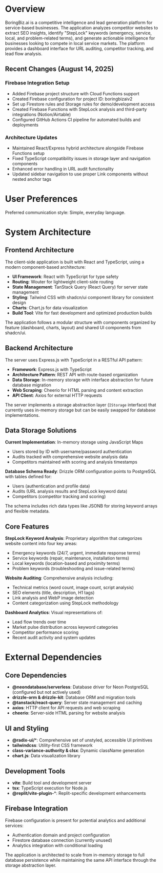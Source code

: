 # Overview

BoringBiz.ai is a competitive intelligence and lead generation platform for service-based businesses. The application analyzes competitor websites to extract SEO insights, identify "StepLock" keywords (emergency, service, local, and problem-related terms), and generate actionable intelligence for businesses looking to compete in local service markets. The platform provides a dashboard interface for URL auditing, competitor tracking, and lead flow analysis.

## Recent Changes (August 14, 2025)

### Firebase Integration Setup
- Added Firebase project structure with Cloud Functions support
- Created Firebase configuration for project ID: boringbizaiv2
- Set up Firestore rules and Storage rules for demo/development access
- Created Firebase Functions with StepLock analysis and third-party integrations (Notion/Airtable)
- Configured GitHub Actions CI pipeline for automated builds and deployments

### Architecture Updates
- Maintained React/Express hybrid architecture alongside Firebase Functions setup
- Fixed TypeScript compatibility issues in storage layer and navigation components
- Enhanced error handling in URL audit functionality
- Updated sidebar navigation to use proper Link components without nested anchor tags

# User Preferences

Preferred communication style: Simple, everyday language.

# System Architecture

## Frontend Architecture

The client-side application is built with React and TypeScript, using a modern component-based architecture:

- **UI Framework**: React with TypeScript for type safety
- **Routing**: Wouter for lightweight client-side routing
- **State Management**: TanStack Query (React Query) for server state management
- **Styling**: Tailwind CSS with shadcn/ui component library for consistent design
- **Charts**: Chart.js for data visualization
- **Build Tool**: Vite for fast development and optimized production builds

The application follows a modular structure with components organized by feature (dashboard, charts, layout) and shared UI components from shadcn/ui.

## Backend Architecture

The server uses Express.js with TypeScript in a RESTful API pattern:

- **Framework**: Express.js with TypeScript
- **Architecture Pattern**: REST API with route-based organization
- **Data Storage**: In-memory storage with interface abstraction for future database migration
- **Web Scraping**: Cheerio for HTML parsing and content extraction
- **API Client**: Axios for external HTTP requests

The server implements a storage abstraction layer (`IStorage` interface) that currently uses in-memory storage but can be easily swapped for database implementations.

## Data Storage Solutions

**Current Implementation**: In-memory storage using JavaScript Maps
- Users stored by ID with username/password authentication
- Audits tracked with comprehensive website analysis data
- Competitors maintained with scoring and analysis timestamps

**Database Schema Ready**: Drizzle ORM configuration points to PostgreSQL with tables defined for:
- Users (authentication and profile data)
- Audits (URL analysis results and StepLock keyword data)
- Competitors (competitor tracking and scoring)

The schema includes rich data types like JSONB for storing keyword arrays and flexible metadata.

## Core Features

**StepLock Keyword Analysis**: Proprietary algorithm that categorizes website content into four key areas:
- Emergency keywords (24/7, urgent, immediate response terms)
- Service keywords (repair, maintenance, installation terms)
- Local keywords (location-based and proximity terms)  
- Problem keywords (troubleshooting and issue-related terms)

**Website Auditing**: Comprehensive analysis including:
- Technical metrics (word count, image count, script analysis)
- SEO elements (title, description, H1 tags)
- Link analysis and WebP image detection
- Content categorization using StepLock methodology

**Dashboard Analytics**: Visual representations of:
- Lead flow trends over time
- Market pulse distribution across keyword categories
- Competitor performance scoring
- Recent audit activity and system updates

# External Dependencies

## Core Dependencies

- **@neondatabase/serverless**: Database driver for Neon PostgreSQL (configured but not actively used)
- **drizzle-orm & drizzle-kit**: Database ORM and migration tools
- **@tanstack/react-query**: Server state management and caching
- **axios**: HTTP client for API requests and web scraping
- **cheerio**: Server-side HTML parsing for website analysis

## UI and Styling

- **@radix-ui/***: Comprehensive set of unstyled, accessible UI primitives
- **tailwindcss**: Utility-first CSS framework
- **class-variance-authority & clsx**: Dynamic className generation
- **chart.js**: Data visualization library

## Development Tools

- **vite**: Build tool and development server
- **tsx**: TypeScript execution for Node.js
- **@replit/vite-plugin-***: Replit-specific development enhancements

## Firebase Integration

Firebase configuration is present for potential analytics and additional services:
- Authentication domain and project configuration
- Firestore database connection (currently unused)
- Analytics integration with conditional loading

The application is architected to scale from in-memory storage to full database persistence while maintaining the same API interface through the storage abstraction layer.